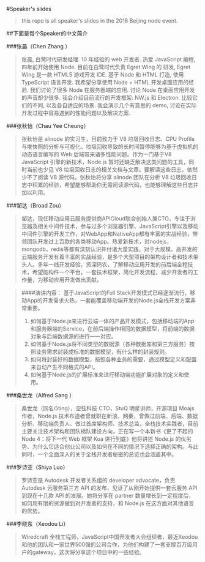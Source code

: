 #Speaker's slides

>this repo is all speaker's slides in the 2016 Beijing node event.




##下面是每个Speaker的中文简介

###张晨（Chen Zhang ）
>张晨, 白鹭时代研发经理. 10 年经验的 web 开发者. 热爱 JavaScript 编程, 四年前开始使用 Node. 目前在白鹭时代负责 Egret Wing 的 研发, Egret Wing 是一款 HTML5 游戏开发 IDE. 基于 Node 和 HTML 打造, 使用 TypeScript 语言开发. 我希望分享使用 Node + HTML 开发桌面应用的经验. 我们讨论了很多 Node 在服务器端的应用. 讨论 Node 在桌面应用开发的声音却少很多. 我会介绍目前流行的开发框架: NW.js 和 Electron. 比较它们的不同, 以及各自适应的场景. 我会演示几个有意思的 demo, 讨论在实际开发过程中容易遇到的性能问题以及解决方案.

###张秋怡（Chau Yee Cheung）
>张秋怡是 alinode 的实习生，目前致力于 V8 垃圾回收日志、CPU Profile 与堆快照的分析与可视化。垃圾回收导致的长时间暂停能够为基于虚拟机的动态语言编写的 Web 后端带来诸多性能问题。作为一门基于V8 JavaScript 引擎的新技术，Node.js 暂时还缺乏解决这类问题的工具，同时当前也少见 V8 垃圾回收日志的相关文档与文章。要解读这些日志，依然少不了阅读 V8 源代码。张秋怡将分享 alinode 团队在分析 V8 垃圾回收日志中积累的经验，希望能够帮助你无需阅读源代码，也能够理解这些日志并加以利用。

###邹达（Broad Zou）
>邹达，现任移动应用云服务提供商APICloud联合创始人兼CTO，专注于浏览器及相关中间件技术，参与过多个浏览器引擎、JavaScript引擎以及移动中间件引擎的开发工作，对WebApp和NativeApp都有丰富的实战经验，带领团队开发过上百款的各类移动App。热爱新技术，对nodejs，mongodb，redis等都有深刻认识并付诸大量实践，对于大规模、高并发的云端服务开发有着丰富的实战经验，是多个大型项目的架构设计者和技术带头人。多年一线开发经验，资深码农，了解移动应用开发的前后端全程技术，希望能构件一个平台，一套技术框架，简化开发流程，减少开发者的工作量，为移动应用开发做出贡献。

>####演讲内容：
>基于JavaScript的Full Stack开发模式已经逐渐流行，移动App的开发需求火热，一套能覆盖移动端开发的Node.js全栈开发方案非常重要。
>
>1. 如何基于Node.js来进行云端一体的产品开发模式，包括移动端的App和服务器端的Service，在前后端操作相同的数据模型，将前端的数据对象与后端数据源的进行一一对应。
>2. 如何基于Node.js将不同类型的数据源（各种数据库和第三方服务）按照业务需求封装成标准的数据模型，有什么样的封装规则。
>3. 如何将封装好的数据模型，按照各种业务的需要，通过模型定义和配置来自动产生不同格式的API。
>4. 如何基于Node.js的扩展标准来进行移动端功能扩展对象的定义和使用。

###桑世龙（Alfred Sang ）
>桑世龙（网名i5ting），空弦科技 CTO，StuQ 明星讲师，开源项目 Moajs 作者，Node.js 技术布道者曾就职在新浪、网秦，曾做过前端、后端、数据分析、移动端负责人、做过首席架构师、技术总监，全栈技术实践者，目前主要关注技术架构和团队梯队建设方向，正在写一个本新书《更了不起的 Node 4：将下一代 Web 框架 Koa 进行到底》他将讲述 Node.js 的优劣势、为什么它适合创业公司以及如何在不同的情况下选择正确的架构。与此同时，一个全面深入的关于全栈开发者秘密的总览也会涵盖其中。

###罗诗亚（Shiya Luo）
>罗诗亚是 Autodesk 开发者关系组的 developer advocate，负责 Autodesk 云服务第三方 API 的发布，见证了从刚开始提供一套云服务 API 到现在十几款 API 的发展。她将分享在 partner 数量增长到一定程度后，如何用有限的资源做到对开发者的支持，和 Node.js 在这方面对其他语言的优势。

###李晓东（Xeodou Li）
>Wiredcraft 全栈工程师，JavaScript中国开发者大会组织者，最近Xeodou和他的团队和一家世界500强的公司合作，为他们构建了一套支撑百万级用户的gateway，这次将分享这个项目中的一些经验。
